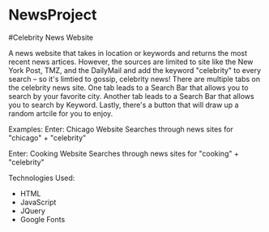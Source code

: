 # NewsProject

#Celebrity News Website

A news website that takes in location or keywords and returns the most recent news artices. However, the sources are limited to site like the New York Post, TMZ, and the DailyMail and add the keyword "celebrity" to every search – so it's limtied to gossip, celebrity news! There are multiple tabs on the celebrity news site. One tab leads to a Search Bar that allows you to search by your favorite city. Another tab leads to a Search Bar that allows you to search by Keyword. Lastly, there's a button that will draw up a random artcile for you to enjoy.

Examples:
Enter: Chicago
Website Searches through news sites for "chicago" + "celebrity"

Enter: Cooking
Website Searches through news sites for "cooking" + "celebrity"


Technologies Used: 
- HTML 
- JavaScript
- JQuery
- Google Fonts

